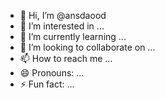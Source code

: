 - 👋 Hi, I’m @ansdaood
- 👀 I’m interested in ...
- 🌱 I’m currently learning ...
- 💞️ I’m looking to collaborate on ...
- 📫 How to reach me ...
- 😄 Pronouns: ...
- ⚡ Fun fact: ...

<!---
ansdaood/ansdaood is a ✨ special ✨ repository because its `README.md` (this file) appears on your GitHub profile.
You can click the Preview link to take a look at your changes.
--->
